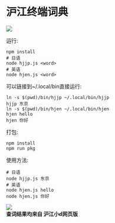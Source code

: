 # 沪江终端词典  
[![](https://img.shields.io/github/license/asutorufa/hujiang_japanese_dict.svg)](https://raw.githubusercontent.com/Asutorufa/hujiang_japanese_dict/master/LICENSE)
<!--
[![](https://img.shields.io/github/release/asutorufa/hujiang_japanese_dict.svg)](https://github.com/Asutorufa/hujiang_japanese_dict/releases)
![GitHub top language](https://img.shields.io/github/languages/top/asutorufa/hujiang_japanese_dict.svg)
[![codebeat badge](https://codebeat.co/badges/e1408f62-46ae-43b0-920d-e38128dcfd48)](https://codebeat.co/projects/github-com-asutorufa-hujiang_japanese_dict-master)  
-->

运行:
```shell
npm install
# 日语
node hjjp.js <word>
# 英语
node hjen.js <word>
```
可以链接到~/.local/bin直接运行:
```shell
ln -s $(pwd)/bin/hjjp ~/.local/bin/hjjp
hjjp 东京
ln -s $(pwd)/bin/hjen ~/.local/bin/hjen
hjen hello
hjen 你好
```

打包:
```shell
npm install
npm run pkg 
```

使用方法:  
```
# 日语
node hjjp.js 东京
# 英语
node hjen.js hello
node hjen.js 你好
```

![](https://raw.githubusercontent.com/Asutorufa/hujiang_japanese_dict/nodejs/hj_dict.png)  
**查词结果均来自 沪江小d网页版**

